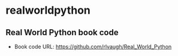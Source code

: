 # realworldpython
Real World Python book code
---------------------------


- Book code URL: https://github.com/rlvaugh/Real_World_Python
